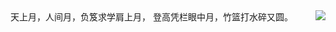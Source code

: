 <img align="right" src="https://github-readme-stats.vercel.app/api?username=wyryyds&show_icons=true&icon_color=4B0082&text_color=F0E68C&bg_color=696969&hide_title=true" />
天上月，人间月，负笈求学肩上月，  
登高凭栏眼中月，竹篮打水碎又圆。
